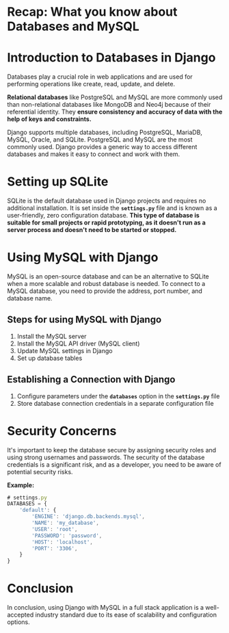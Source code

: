 # Recap: What you know about Databases and MySQL

# Introduction to Databases in Django

Databases play a crucial role in web applications and are used for performing operations like create, read, update, and delete.

**Relational databases** like PostgreSQL and MySQL are more commonly used than non-relational databases like MongoDB and Neo4j because of their referential identity. They **ensure consistency and accuracy of data with the help of keys and constraints.**

Django supports multiple databases, including PostgreSQL, MariaDB, MySQL, Oracle, and SQLite. PostgreSQL and MySQL are the most commonly used. Django provides a generic way to access different databases and makes it easy to connect and work with them.

# Setting up SQLite

SQLite is the default database used in Django projects and requires no additional installation. It is set inside the **`settings.py`** file and is known as a user-friendly, zero configuration database. **This type of database is suitable for small projects or rapid prototyping, as it doesn't run as a server process and doesn't need to be started or stopped.**

# ****Using MySQL with Django****

MySQL is an open-source database and can be an alternative to SQLite when a more scalable and robust database is needed. To connect to a MySQL database, you need to provide the address, port number, and database name.

## **Steps for using MySQL with Django**

1. Install the MySQL server
2. Install the MySQL API driver (MySQL client)
3. Update MySQL settings in Django
4. Set up database tables

## ****Establishing a Connection with Django****

1. Configure parameters under the **`databases`** option in the **`settings.py`** file
2. Store database connection credentials in a separate configuration file

# Security Concerns

It's important to keep the database secure by assigning security roles and using strong usernames and passwords. The security of the database credentials is a significant risk, and as a developer, you need to be aware of potential security risks.

**Example:**

```jsx
# settings.py
DATABASES = {
    'default': {
        'ENGINE': 'django.db.backends.mysql',
        'NAME': 'my_database',
        'USER': 'root',
        'PASSWORD': 'password',
        'HOST': 'localhost',
        'PORT': '3306',
    }
}
```

# Conclusion

In conclusion, using Django with MySQL in a full stack application is a well-accepted industry standard due to its ease of scalability and configuration options.